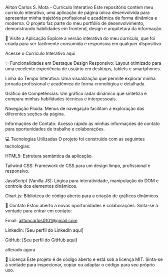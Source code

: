 Ailton Carlos S. Mota - Currículo Interativo
Este repositório contém meu currículo interativo, uma aplicação de página única desenvolvida para apresentar minha trajetória profissional e acadêmica de forma dinâmica e moderna. O projeto faz parte do meu portfólio de desenvolvimento, demonstrando habilidades em frontend, design e arquitetura da informação.

🚀 Visite a Aplicação
Explore a versão interativa do meu currículo, que foi criada para ser facilmente consumida e responsiva em qualquer dispositivo.

Acesse o Currículo Interativo aqui

✨ Funcionalidades em Destaque
Design Responsivo: Layout otimizado para uma excelente experiência de usuário em desktops, tablets e smartphones.

Linha do Tempo Interativa: Uma visualização que permite explorar minha jornada profissional e acadêmica de forma cronológica e detalhada.

Gráfico de Competências: Um gráfico radar dinâmico que sintetiza e compara minhas habilidades técnicas e interpessoais.

Navegação Fluida: Menus de navegação facilitam a exploração das diferentes seções da página.

Informações de Contato: Acesso rápido às minhas informações de contato para oportunidades de trabalho e colaborações.

💻 Tecnologias Utilizadas
O projeto foi construído com as seguintes tecnologias:

HTML5: Estrutura semântica da aplicação.

Tailwind CSS: Framework de CSS para um design limpo, profissional e responsivo.

JavaScript (Vanilla JS): Lógica para interatividade, manipulação do DOM e controle dos elementos dinâmicos.

Chart.js: Biblioteca de código aberto para a criação de gráficos dinâmicos.

📄 Contato
Estou aberto a novas oportunidades e colaborações. Sinta-se à vontade para entrar em contato:

Email: ailtoncarlos0101@gmail.com

LinkedIn: [Seu perfil do LinkedIn aqui]

GitHub: [Seu perfil do GitHub aqui]

alterado agora 

📜 Licença
Este projeto é de código aberto e está sob a licença MIT. Sinta-se à vontade para inspecionar, copiar ou adaptar o código para seu próprio uso.
